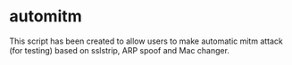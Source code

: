 automitm
========
This script has been created to allow users to make automatic mitm attack (for testing) based on sslstrip, ARP spoof and Mac changer.
